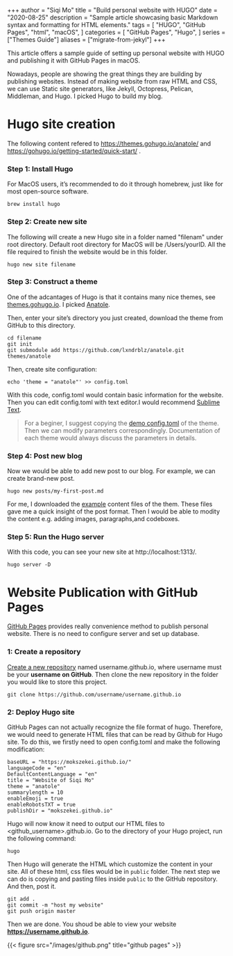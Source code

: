 +++
author = "Siqi Mo"
title = "Build personal website with HUGO"
date = "2020-08-25"
description = "Sample article showcasing basic Markdown syntax and formatting for HTML elements."
tags = [
    "HUGO",
    "GitHub Pages",
    "html",
    "macOS",
]
categories = [
    "GitHub Pages",
    "Hugo",
]
series = ["Themes Guide"]
aliases = ["migrate-from-jekyl"]
+++

This article offers a sample guide of setting up personal website with HUGO and publishing it with GitHub Pages in macOS.
<!--more-->

Nowadays, people are showing the great things they are building by publishing websites. Instead of making website from raw HTML and CSS, we can use Static site generators, like Jekyll, Octopress, Pelican, Middleman, and Hugo. I picked Hugo to build my blog.

# Hugo site creation

The following content refered to https://themes.gohugo.io/anatole/ and https://gohugo.io/getting-started/quick-start/ .

### Step 1: Install Hugo

For MacOS users, it’s recommended to do it through homebrew, just like for most open-source software.

```
brew install hugo
```

### Step 2: Create new site

The following will create a new Hugo site in a folder named "filenam" under root directory. Default root directory for MacOS will be /Users/yourID. All the file required to finish the website would be in this folder.

```
hugo new site filename
```

### Step 3: Construct a theme

One of the adcantages of Hugo is that it contains many nice themes, see [themes.gohugo.io](https://themes.gohugo.io). I picked [Anatole](https://themes.gohugo.io/anatole/).

Then, enter your site’s directory you just created, download the theme from GitHub to this directory.
```
cd filename
git init
git submodule add https://github.com/lxndrblz/anatole.git themes/anatole
```
Then, create site configuration:
```
echo 'theme = "anatole"' >> config.toml
```

With this code, config.toml would contain basic information for the website. Then you can edit config.toml with text editor.I would recommend [Sublime Text](https://www.sublimetext.com).

> For a beginer, I suggest copying the [demo config.toml](https://github.com/lxndrblz/anatole/blob/master/exampleSite/config.toml) of the theme. Then we can modify parameters correspondingly. Documentation of each theme would always discuss the parameters in details.

### Step 4: Post new blog

Now we would be able to add new post to our blog. For example, we can create brand-new post.

```
hugo new posts/my-first-post.md
```
For me, I downloaded the [example](https://github.com/lxndrblz/anatole/tree/master/exampleSite) content files of the them. These files gave me a quick insight of the post format. Then I would be able to modity the content e.g. adding images, paragraphs,and codeboxes.

### Step 5: Run the Hugo server 

With this code, you can see your new site at http://localhost:1313/.
```
hugo server -D
```
# Website Publication with GitHub Pages

[GitHub Pages](https://pages.github.com) provides really convenience method to publish personal website. There is no need to configure server and set up database.

### 1: Create a repository 

[Create a new repository](https://github.com/new) named username.github.io, where username must be your **username on GitHub**. Then clone the new repository in the folder you would like to store this project.
```
git clone https://github.com/username/username.github.io
```
### 2: Deploy Hugo site

GitHub Pages can not actually recognize the file format of hugo. Therefore, we would need to generate HTML files that can be read by Github for Hugo site. To do this, we firstly need to open config.toml and make the following modification:
```
baseURL = "https://mokszekei.github.io/"
languageCode = "en"
DefaultContentLanguage = "en"
title = "Website of Siqi Mo"
theme = "anatole"
summarylength = 10
enableEmoji = true
enableRobotsTXT = true
publishDir = "mokszekei.github.io"
```
Hugo will now know it need to output our HTML files to <github_username>.github.io. Go to the directory of your Hugo project, run the following command:
```
hugo
```
Then Hugo will generate the HTML which customize the content in your site. All of these html, css files would be in ```public``` folder. The next step we can do is copying and pasting files inside ```public``` to the GitHub repository. And then, post it.

```
git add .
git commit -m "host my website"
git push origin master
```
Then we are done. You shoud be able to view your website **https://username.github.io**. 



{{< figure src="/images/github.png" title="github pages" >}}
























